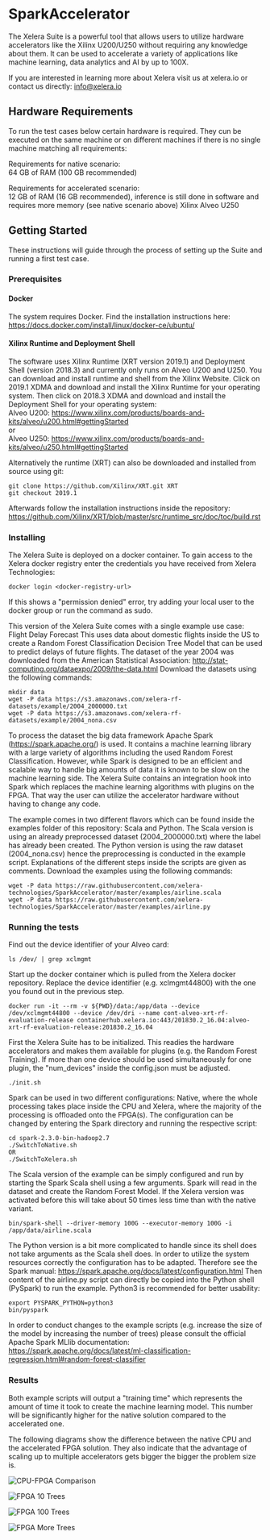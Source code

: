 # SparkAccelerator

The Xelera Suite is a powerful tool that allows users to utilize hardware accelerators like the Xilinx U200/U250 without requiring any knowledge about them. It can be used to accelerate a variety of applications like machine learning, data analytics and AI by up to 100X.

If you are interested in learning more about Xelera visit us at xelera.io or contact us directly: info@xelera.io

## Hardware Requirements

To run the test cases below certain hardware is required. They cun be executed on the same machine or on different machines if there is no single machine matching all requirements:  
  
Requirements for native scenario:  
64 GB of RAM (100 GB recommended)
  
Requirements for accelerated scenario:  
12 GB of RAM (16 GB recommended), inference is still done in software and requires more memory (see native scenario above)
Xilinx Alveo U250

## Getting Started

These instructions will guide through the process of setting up the Suite and running a first test case.

### Prerequisites

#### Docker

The system requires Docker. Find the installation instructions here:  
https://docs.docker.com/install/linux/docker-ce/ubuntu/

#### Xilinx Runtime and Deployment Shell

The software uses Xilinx Runtime (XRT version 2019.1) and Deployment Shell (version 2018.3) and currently only runs on Alveo U200 and U250. You can download and install runtime and shell from the Xilinx Website. Click on 2019.1 XDMA and download and install the Xilinx Runtime for your operating system. Then click on 2018.3 XDMA and download and install the Deployment Shell for your operating system:  
Alveo U200: https://www.xilinx.com/products/boards-and-kits/alveo/u200.html#gettingStarted  
or  
Alveo U250: https://www.xilinx.com/products/boards-and-kits/alveo/u250.html#gettingStarted  

Alternatively the runtime (XRT) can also be downloaded and installed from source using git:
```
git clone https://github.com/Xilinx/XRT.git XRT
git checkout 2019.1
```
Afterwards follow the installation instructions inside the repository:  
https://github.com/Xilinx/XRT/blob/master/src/runtime_src/doc/toc/build.rst  

### Installing

The Xelera Suite is deployed on a docker container. To gain access to the Xelera docker registry enter the credentials you have received from Xelera Technologies:

```
docker login <docker-registry-url>
```

If this shows a "permission denied" error, try adding your local user to the docker group or run the command as sudo.  

This version of the Xelera Suite comes with a single example use case: Flight Delay Forecast
This uses data about domestic flights inside the US to create a Random Forest Classification Decision Tree Model that can be used to predict delays of future flights. The dataset of the year 2004 was downloaded from the American Statistical Association: http://stat-computing.org/dataexpo/2009/the-data.html
Download the datasets using the following commands:

```
mkdir data
wget -P data https://s3.amazonaws.com/xelera-rf-datasets/example/2004_2000000.txt
wget -P data https://s3.amazonaws.com/xelera-rf-datasets/example/2004_nona.csv
```

To process the dataset the big data framework Apache Spark (https://spark.apache.org/) is used. It contains a machine learning library with a large variety of algorithms including the used Random Forest Classification. However, while Spark is designed to be an efficient and scalable way to handle big amounts of data it is known to be slow on the machine learning side. The Xelera Suite contains an integration hook into Spark which replaces the machine learning algorithms with plugins on the FPGA. That way the user can utilize the accelerator hardware without having to change any code.

The example comes in two different flavors which can be found inside the examples folder of this repository: Scala and Python. The Scala version is using an already preprocessed dataset (2004_2000000.txt) where the label has already been created. The Python version is using the raw dataset (2004_nona.csv) hence the preprocessing is conducted in the example script. Explanations of the different steps inside the scripts are given as comments.
Download the examples using the following commands:

```
wget -P data https://raw.githubusercontent.com/xelera-technologies/SparkAccelerator/master/examples/airline.scala
wget -P data https://raw.githubusercontent.com/xelera-technologies/SparkAccelerator/master/examples/airline.py
```

### Running the tests

Find out the device identifier of your Alveo card:
```
ls /dev/ | grep xclmgmt
```

Start up the docker container which is pulled from the Xelera docker repository. Replace the device identifier (e.g. xclmgmt44800) with the one you found out in the previous step.

```
docker run -it --rm -v ${PWD}/data:/app/data --device /dev/xclmgmt44800 --device /dev/dri --name cont-alveo-xrt-rf-evaluation-release containerhub.xelera.io:443/201830.2_16.04:alveo-xrt-rf-evaluation-release:201830.2_16.04
```

First the Xelera Suite has to be initialized. This readies the hardware accelerators and makes them available for plugins (e.g. the Random Forest Training). If more than one device should be used simultaneously for one plugin, the "num_devices" inside the config.json must be adjusted.

```
./init.sh
```

Spark can be used in two different configurations: Native, where the whole processing takes place inside the CPU and Xelera, where the majority of the processing is offloaded onto the FPGA(s). The configuration can be changed by entering the Spark directory and running the respective script:

```
cd spark-2.3.0-bin-hadoop2.7
./SwitchToNative.sh
OR
./SwitchToXelera.sh
```

The Scala version of the example can be simply configured and run by starting the Spark Scala shell using a few arguments. Spark will read in the dataset and create the Random Forest Model. If the Xelera version was activated before this will take about 50 times less time than with the native variant.

```
bin/spark-shell --driver-memory 100G --executor-memory 100G -i /app/data/airline.scala
```

The Python version is a bit more complicated to handle since its shell does not take arguments as the Scala shell does. In order to utilize the system resources correctly the configuration has to be adapted. Therefore see the Spark manual: https://spark.apache.org/docs/latest/configuration.html
Then content of the airline.py script can directly be copied into the Python shell (PySpark) to run the example. Python3 is recommended for better usability:

```
export PYSPARK_PYTHON=python3
bin/pyspark
```

In order to conduct changes to the example scripts (e.g. increase the size of the model by increasing the number of trees) please consult the official Apache Spark MLlib documentation: https://spark.apache.org/docs/latest/ml-classification-regression.html#random-forest-classifier

### Results

Both example scripts will output a "training time" which represents the amount of time it took to create the machine learning model. This number will be significantly higher for the native solution compared to the accelerated one.

The following diagrams show the difference between the native CPU and the accelerated FPGA solution.
They also indicate that the advantage of scaling up to multiple accelerators gets bigger the bigger the problem size is.

![CPU-FPGA Comparison](https://raw.githubusercontent.com/xelera-technologies/SparkAccelerator/master/images/10-trees-cpu-fpga.png)

![FPGA 10 Trees](https://raw.githubusercontent.com/xelera-technologies/SparkAccelerator/master/images/10-trees-fpga-transfer.png)

![FPGA 100 Trees](https://raw.githubusercontent.com/xelera-technologies/SparkAccelerator/master/images/100-trees-fpga-transfer.png)

![FPGA More Trees](https://raw.githubusercontent.com/xelera-technologies/SparkAccelerator/master/images/all-trees-diagram.png)

